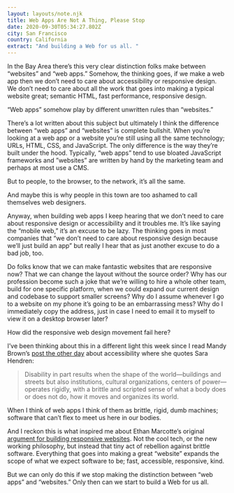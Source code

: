 ```yaml
---
layout: layouts/note.njk
title: Web Apps Are Not A Thing, Please Stop
date: 2020-09-30T05:34:27.802Z
city: San Francisco
country: California
extract: "And building a Web for us all. "
---
```


In the Bay Area there’s this very clear distinction folks make between “websites” and “web apps.” Somehow, the thinking goes, if we make a web app then we don’t need to care about accessibility or responsive design. We don’t need to care about all the work that goes into making a typical website great; semantic HTML, fast performance, responsive design.

“Web apps” somehow play by different unwritten rules than “websites.”

There’s a lot written about this subject but ultimately I think the difference between “web apps” and “websites” is complete bullshit. When you’re looking at a web app or a website you’re still using all the same technology; URLs, HTML, CSS, and JavaScript. The only difference is the way they’re built under the hood. Typically, “web apps” tend to use bloated JavaScript frameworks and ”websites” are written by hand by the marketing team and perhaps at most use a CMS.

But to people, to the browser, to the network, it’s all the same.

And maybe this is why people in this town are too ashamed to call themselves web designers.

Anyway, when building web apps I keep hearing that we don’t need to care about responsive design or accessibility and it troubles me. It’s like saying the “mobile web,” it’s an excuse to be lazy. The thinking goes in most companies that “we don’t need to care about responsive design because we’ll just build an app” but really I hear that as just another excuse to do a bad job, too.

Do folks know that we can make fantastic websites that are responsive now? That we can change the layout without the source order? Why has our profession become such a joke that we’re willing to hire a whole other team, build for one specific platform, when we could expand our current design and codebase to support smaller screens? Why do I assume whenever I go to a website on my phone it’s going to be an embarrassing mess? Why do I immediately copy the address, just in case I need to email it to myself to view it on a desktop browser later?

How did the responsive web design movement fail here?

I’ve been thinking about this in a different light this week since I read Mandy Brown’s [post the other day](https://aworkinglibrary.com/writing/misfits) about accessibility where she quotes Sara Hendren:

> Disability in part results when the shape of the world—buildings and streets but also institutions, cultural organizations, centers of power—operates rigidly, with a brittle and scripted sense of what a body does or does not do, how it moves and organizes its world.

When I think of web apps I think of them as brittle, rigid, dumb machines; software that can’t flex to meet us here in our bodies.

And I reckon this is what inspired me about Ethan Marcotte’s original [argument for building responsive websites](https://alistapart.com/article/responsive-web-design/). Not the cool tech, or the new working philosophy, but instead that tiny act of rebellion against brittle software. Everything that goes into making a great “website” expands the scope of what we expect software to be; fast, accessible, responsive, kind.

But we can only do this if we stop making the distinction between “web apps” and “websites.” Only then can we start to build a Web for us all.
